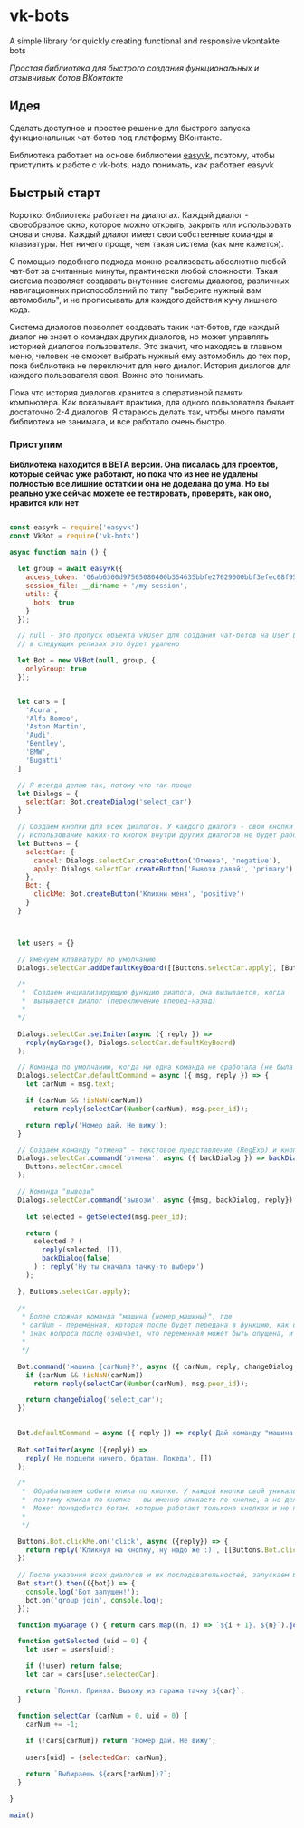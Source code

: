 # vk-bots
A simple library for quickly creating functional and responsive vkontakte bots

<i>Простая библиотека для быстрого создания функциональных и отзывчивых ботов ВКонтакте</i>

## Идея
Сделать доступное и простое решение для быстрого запуска функциональных чат-ботов под платформу ВКонтакте.

Библиотека работает на основе библиотеки <a href="https://github.com/ciricc/easyvk">easyvk</a>, поэтому, чтобы приступить к работе с vk-bots, надо понимать, как работает easyvk

## Быстрый старт

Коротко: библиотека работает на диалогах. Каждый диалог - своеобразное окно, которое можно открыть, закрыть или использовать снова и снова. Каждый диалог имеет свои собственные команды и клавиатуры. Нет ничего проще, чем такая система (как мне кажется).

С помощью подобного подхода можно реализовать абсолютно любой чат-бот за считанные минуты, практически любой сложности. Такая система позволяет создавать внутенние системы диалогов, различных навигационных приспособлений по типу "выберите нужный вам автомобиль", и не прописывать для каждого действия кучу лишнего кода.

Система диалогов позволяет создавать таких чат-ботов, где каждый диалог не знает о командах других диалогов, но может управлять историей диалогов пользователя. Это значит, что находясь в главном меню, человек не сможет выбрать нужный ему автомобиль до тех пор, пока библиотека не переключит для него диалог. История диалогов для каждого пользователя своя. Вожно это понимать.

Пока что история диалогов хранится в оперативной памяти компьютера. Как показывает практика, для одного пользователя бывает достаточно 2-4 диалогов. Я стараюсь делать так, чтобы много памяти библиотека не занимала, и все работало очень быстро.

### Приступим

<b>Библиотека находится в BETA версии. Она писалась для проектов, которые сейчас уже работают, но пока что из нее не удалены полностью все лишние остатки и она не доделана до ума. Но вы реально уже сейчас можете ее тестировать, проверять, как оно, нравится или нет</b>

```javascript

const easyvk = require('easyvk')
const VkBot = require('vk-bots')

async function main () {
 
  let group = await easyvk({
    access_token: '06ab6360d97565080400b354635bbfe27629000bbf3efec08f95eae45a3a27b681b52aec1c6259d7b2e9a',
    session_file: __dirname + '/my-session',
    utils: {
      bots: true
    }
  });

  // null - это пропуск объекта vkUser для создания чат-ботов на User LongPoll
  // в следующих релизах это будет удалено

  let Bot = new VkBot(null, group, {
    onlyGroup: true
  });


  let cars = [
    'Acura',
    'Alfa Romeo',
    'Aston Martin',
    'Audi',
    'Bentley',
    'BMW',
    'Bugatti'
  ]

  // Я всегда делаю так, потому что так проще
  let Dialogs = {
    selectCar: Bot.createDialog('select_car')
  }

  // Создаем кнопки для всех диалогов. У каждого диалога - свои кнопки
  // Использование каких-то кнопок внутри других диалогов не будет работать!
  let Buttons = {
    selectCar: {
      cancel: Dialogs.selectCar.createButton('Отмена', 'negative'),
      apply: Dialogs.selectCar.createButton('Вывози давай', 'primary')
    },
    Bot: {
      clickMe: Bot.createButton('Кликни меня', 'positive')
    }
  }



  let users = {}

  // Именуем клавиатуру по умолчанию
  Dialogs.selectCar.addDefaultKeyBoard([[Buttons.selectCar.apply], [Buttons.selectCar.cancel]]);

  /*
   *  Создаем инциализирующую функцию диалога, она вызывается, когда
   *  вызывается диалог (переключение вперед-назад)
   *  
  */

  Dialogs.selectCar.setIniter(async ({ reply }) => 
    reply(myGarage(), Dialogs.selectCar.defaultKeyBoard)
  );

  // Команда по умолчанию, когда ни одна команда не сработала (не была вызвана)
  Dialogs.selectCar.defaultCommand = async ({ msg, reply }) => {
    let carNum = msg.text;

    if (carNum && !isNaN(carNum)) 
      return reply(selectCar(Number(carNum), msg.peer_id));

    return reply('Номер дай. Не вижу');
  }

  // Создаем команду "отмена" - текстовое представление (RegExp) и кнопочное - selectCar.cancel
  Dialogs.selectCar.command('отмена', async ({ backDialog }) => backDialog(true), 
    Buttons.selectCar.cancel
  );

  // Команда "вывози"
  Dialogs.selectCar.command('вывози', async ({msg, backDialog, reply}) => {
    
    let selected = getSelected(msg.peer_id);

    return (
      selected ? (
        reply(selected, []), 
        backDialog(false)
      ) : reply('Ну ты сначала тачку-то выбери')
    );

  }, Buttons.selectCar.apply);
 
  /* 
   * Более сложная команда "машина {номер_машины}", где 
   * carNum - переменная, которая после будет передана в функцию, как обычное свойство
   * знак вопроса после означает, что переменная может быть опущена, и не обязательна
   *
   */

  Bot.command('машина {carNum}?', async ({ carNum, reply, changeDialog }) => {
    if (carNum && !isNaN(carNum)) 
      return reply(selectCar(Number(carNum), msg.peer_id));

    return changeDialog('select_car');
  })

  
  Bot.defaultCommand = async ({ reply }) => reply('Дай команду "машина {номер_машины}", я вывезу', [[Buttons.Bot.clickMe]])
  
  Bot.setIniter(async ({reply}) => 
    reply('Не подцепи ничего, братан. Покеда', [])
  );

  /*
   *  Обрабатываем событи клика по кнопке. У каждой кнопки свой уникальный идентификатор,
   *  поэтому кликая по кнопке - вы именно кликаете по кнопке, а не делаете команду "клик"
   *  Может понадобится ботам, которые работают толькона кнопках и не поддерживают старые клиенты ВК
   * 
   */

  Buttons.Bot.clickMe.on('click', async ({reply}) => {
    return reply('Кликнул на кнопку, ну надо же :)', [[Buttons.Bot.clickMe]])
  })
  
  // После указания всех диалогов и их последовательностей, запускаем бота
  Bot.start().then(({bot}) => {
    console.log('Бот запущен!');  
    bot.on('group_join', console.log);
  });

  function myGarage () { return cars.map((n, i) => `${i + 1}. ${n}`).join('\n'); }

  function getSelected (uid = 0) {
    let user = users[uid];

    if (!user) return false;
    let car = cars[user.selectedCar];

    return `Понял. Принял. Вывожу из гаража тачку ${car}`;
  }

  function selectCar (carNum = 0, uid = 0) {
    carNum += -1;
    
    if (!cars[carNum]) return 'Номер дай. Не вижу';
    
    users[uid] = {selectedCar: carNum};

    return `Выбираешь ${cars[carNum]}?`;
  }

}

main()


```